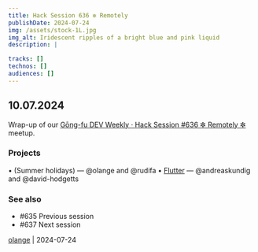```yaml
---
title: Hack Session 636 ✼ Remotely
publishDate: 2024-07-24
img: /assets/stock-1L.jpg
img_alt: Iridescent ripples of a bright blue and pink liquid
description: |

tracks: []
technos: []
audiences: []
---
```


## 10.07.2024

Wrap-up of our [Gōng-fu DEV Weekly · Hack Session #636 ✼ Remotely ✼](https://www.meetup.com/fr-FR/gōngfudev/events/301761494/) meetup.

### Projects

• (Summer holidays) — @olange and @rudifa
• [Flutter](https://flutter.dev) — @andreaskundig and @david-hodgetts

### See also

* #635 Previous session
* #637 Next session

[olange](https://github.com/olange) | 2024-07-24


